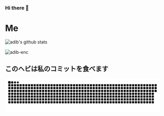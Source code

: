 ### Hi there 👋

# Me
![adib's github stats](https://github-readme-stats.vercel.app/api?username=adibenc&show_icons=true&bg_color=0d1117&title_color=fff&icon_color=fff&text_color=d9a618&show_owner=false)
<p><img align="center" src="https://github-readme-streak-stats.herokuapp.com/?user=adib-enc" alt="adib-enc" /></p> 

## このヘビは私のコミットを食べます
![Snake animation](https://github.com/adibenc/adibenc/blob/output/github-user-contribution.svg)
